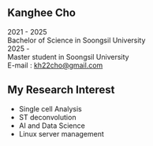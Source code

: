 ## Kanghee Cho
2021 - 2025   
Bachelor of Science in Soongsil University   
2025 -   
Master student in Soongsil University   
E-mail : kh22cho@gmail.com   
## My Research Interest
- Single cell Analysis
- ST deconvolution
- AI and Data Science
- Linux server management
